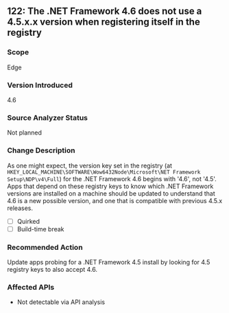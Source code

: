 ## 122: The .NET Framework 4.6 does not use a 4.5.x.x version when registering itself in the registry

### Scope
Edge

### Version Introduced
4.6

### Source Analyzer Status
Not planned

### Change Description
As one might expect, the version key set in the registry (at `HKEY_LOCAL_MACHINE\SOFTWARE\Wow6432Node\Microsoft\NET Framework Setup\NDP\v4\Full`) for the .NET Framework 4.6 begins with '4.6', not '4.5'. Apps that depend on these registry keys to know which .NET Framework versions are installed on a machine should be updated to understand that 4.6 is a new possible version, and one that is compatible with previous 4.5.x releases.

- [ ] Quirked
- [ ] Build-time break

### Recommended Action
Update apps probing for a .NET Framework 4.5 install by looking for 4.5 registry keys to also accept 4.6.

### Affected APIs
* Not detectable via API analysis
